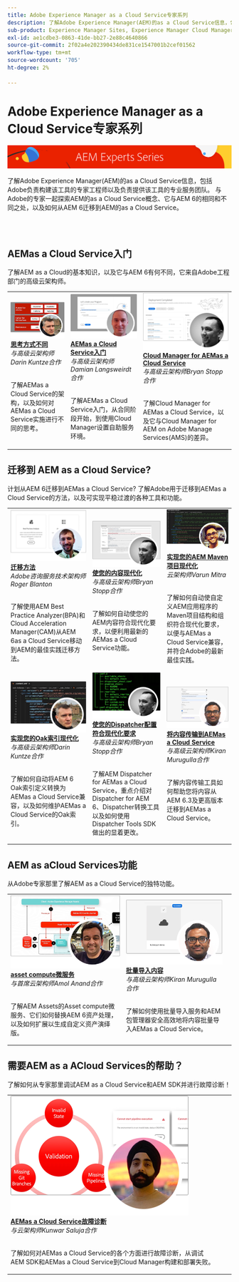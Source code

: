 ```yaml
---
title: Adobe Experience Manager as a Cloud Service专家系列
description: 了解Adobe Experience Manager(AEM)的as a Cloud Service信息，包括Adobe自己的专业工程师（负责构建该工具）以及提供该工具的专业服务。
sub-product: Experience Manager Sites, Experience Manager Cloud Manager, Experience Manager Assets
exl-id: ae1cdbe3-0863-41de-bb27-2e88c4640866
source-git-commit: 2f02a4e202390434de831ce1547001b2cef01562
workflow-type: tm+mt
source-wordcount: '705'
ht-degree: 2%

---
```


# Adobe Experience Manager as a Cloud Service专家系列

![AEM专家系列](./assets/experts-series/masthead.png)

了解Adobe Experience Manager(AEM)的as a Cloud Service信息，包括Adobe负责构建该工具的专家工程师以及负责提供该工具的专业服务团队。 与Adobe的专家一起探索AEM的as a Cloud Service概念、它与AEM 6的相同和不同之处，以及如何从AEM 6迁移到AEM的as a Cloud Service。

<br/> 
<br/>

## AEMas a Cloud Service入门

了解AEM as a Cloud的基本知识，以及它与AEM 6有何不同，它来自Adobe工程部门的高级云架构师。

<table>
  <tr>
   <td>
      <a href="./migration/moving-to-aem-as-a-cloud-service/introduction.md">
      <img alt="思考方式不同" src="./assets/experts-series/thinking-differently.png"/>
      </a>
      <div>
         <a href="./migration/moving-to-aem-as-a-cloud-service/introduction.md"><strong>思考方式不同</strong></a>         
         <br/><em>与高级云架构师Darin Kuntze合作</em>
      </div>
      <p>
        <br/>
         了解AEMas a Cloud Service的架构，以及如何对AEMas a Cloud Service实施进行不同的思考。
      </p>
     </td>   
     <td>
      <a href="./migration/moving-to-aem-as-a-cloud-service/onboarding.md">
      <img alt="AEM as a Cloud Service 入门培训" src="./assets/experts-series/onboarding.png"/>
      </a>
      <div>
         <a href="./migration/moving-to-aem-as-a-cloud-service/onboarding.md"><strong>AEMas a Cloud Service入门</strong></a>
         <br/><em>与高级云架构师Damian Langsweirdt合作</em>
      </div>
      <p>
        <br/>
         了解AEMas a Cloud Service入门，从合同阶段开始，到使用Cloud Manager设置自助服务环境。
      </p>
   </td>     
   </td>   
     <td>
      <a href="./migration/moving-to-aem-as-a-cloud-service/cloud-manager.md">
      <img alt="Cloud Manager" src="./assets/experts-series/cloud-manager.png"/>
      </a>
      <div>
         <a href="./migration/moving-to-aem-as-a-cloud-service/cloud-manager.md"><strong>Cloud Manager for AEMas a Cloud Service</strong></a>
         <br/><em>与高级云架构师Bryan Stopp合作</em>
      </div>
      <p>
        <br/>
         了解Cloud Manager for AEMas a Cloud Service，以及它与Cloud Manager for AEM on Adobe Manage Services(AMS)的差异。
      </p>
   </td> 
  </tr>
</table>

## 迁移到 AEM as a Cloud Service?

计划从AEM 6迁移到AEMas a Cloud Service? 了解Adobe用于迁移到AEMas a Cloud Service的方法，以及可实现平稳过渡的各种工具和功能。

<table>
  <tr>
   <td>
      <a href="./migration/moving-to-aem-as-a-cloud-service/bpa-and-cam.md" target="_aem-experts-series-video">
      <img alt="迁移方法" src="./assets/experts-series/bpa-and-cam.png"/>
      </a>
      <div>
         <a href="./migration/moving-to-aem-as-a-cloud-service/bpa-and-cam.md" target="_aem-experts-series-video"><strong>迁移方法</strong></a>
         <br/><em>Adobe咨询服务技术架构师Roger Blanton</em>
      </div>
      <p>
        <br/>
        了解使用AEM Best Practice Analyzer(BPA)和Cloud Acceleration Manager(CAM)从AEM 6as a Cloud Service移动到AEM的最佳实践迁移方法。
      </p>
   </td>   
     <td>
      <a href="./migration/moving-to-aem-as-a-cloud-service/aem-modernization-tools.md" target="_aem-experts-series-video">
      <img alt="使您的内容现代化" src="./assets/experts-series/aem-modernizer-tools.png"/>
      </a>
      <div>
         <a href="./migration/moving-to-aem-as-a-cloud-service/aem-modernization-tools.md" target="_aem-experts-series-video"><strong>使您的内容现代化</strong></a>
         <br/><em>与高级云架构师Bryan Stopp合作</em>
      </div>
      <p>
        <br/>
         了解如何自动使您的AEM内容符合现代化要求，以便利用最新的AEMas a Cloud Service功能。
      </p>
   </td>     
   </td>   
     <td>
      <a href="./migration/moving-to-aem-as-a-cloud-service/repository-modernization.md" target="_aem-experts-series-video">
      <img alt="实现您的AEM Maven项目现代化" src="./assets/experts-series/repository-modernizer.png"/>
      </a>
      <div>
         <a href="./migration/moving-to-aem-as-a-cloud-service/repository-modernization.md" target="_aem-experts-series-video"><strong>实现您的AEM Maven项目现代化</strong></a>
         <br/><em>云架构师Varun Mitra</em>
      </div>
      <p>
        <br/>
         了解如何自动使自定义AEM应用程序的Maven项目结构和组织符合现代化要求，以便与AEMas a Cloud Service兼容，并符合Adobe的最新最佳实践。
      </p>
   </td> 
  </tr>
  <tr>
   <td>
      <a href="./migration/moving-to-aem-as-a-cloud-service/search-and-indexing.md" target="_aem-experts-series-video">
      <img alt="实现您的Oak索引现代化" src="./assets/experts-series/indexes.png"/>
      </a>
      <div>
         <a href="./migration/moving-to-aem-as-a-cloud-service/search-and-indexing.md" target="_aem-experts-series-video"><strong>实现您的Oak索引现代化</strong></a>
         <br/><em>与高级云架构师Darin Kuntze合作</em>
      </div>
      <p>
        <br/>
        了解如何自动将AEM 6 Oak索引定义转换为AEMas a Cloud Service兼容，以及如何维护AEMas a Cloud Service的Oak索引。
      </p>
   </td>   
     <td>
      <a href="./migration/moving-to-aem-as-a-cloud-service/dispatcher.md" target="_aem-experts-series-video">
      <img alt="使您的Dispatcher配置符合现代化要求" src="./assets/experts-series/dispatcher.png"/>
      </a>
      <div>
         <a href="./migration/moving-to-aem-as-a-cloud-service/dispatcher.md" target="_aem-experts-series-video"><strong>使您的Dispatcher配置符合现代化要求</strong></a>
         <br/><em>与高级云架构师Bryan Stopp合作</em>
      </div>
      <p>
        <br/>
         了解AEM Dispatcher for AEMas a Cloud Service，重点介绍对Dispatcher for AEM 6、Dispatcher转换工具以及如何使用Dispatcher Tools SDK做出的显着更改。
      </p>
   </td>     
   </td>   
     <td>
      <a href="./migration/moving-to-aem-as-a-cloud-service/content-migration/content-transfer-tool.md" target="_aem-experts-series-video">
      <img alt="将内容传输到AEMas a Cloud Service" src="./assets/experts-series/content-transfer-tool.png"/>
      </a>
      <div>
         <a href="./migration/moving-to-aem-as-a-cloud-service/content-migration/content-transfer-tool.md" target="_aem-experts-series-video"><strong>将内容传输到AEMas a Cloud Service</strong></a>
         <br/><em>与高级云架构师Kiran Murugulla合作</em>
      </div>
      <p>
        <br/>
         了解内容传输工具如何帮助您将内容从AEM 6.3及更高版本迁移到AEMas a Cloud Service。
      </p>
   </td> 
  </tr>  
</table>


## AEM as aCloud Services功能

从Adobe专家那里了解AEM as a Cloud Service的独特功能。

<table>
  <tr>
   <td>
      <a href="./migration/moving-to-aem-as-a-cloud-service/asset-compute-microservices.md" target="_aem-experts-series-video">
      <img alt="asset compute微服务" src="./assets/experts-series/asset-compute-microservices.png"/>
      </a>
      <div>
         <a href="./migration/moving-to-aem-as-a-cloud-service/asset-compute-microservices.md" target="_aem-experts-series-video"><strong>asset compute微服务</strong></a>
         <br/><em>与首席云架构师Amol Anand合作</em>
      </div>
      <p>
        <br/>
        了解AEM Assets的Asset compute微服务、它们如何替换AEM 6资产处理，以及如何扩展以生成自定义资产演绎版。
      </p>
   </td>   
   <td>
      <a href="./migration/moving-to-aem-as-a-cloud-service/content-migration/bulk-import-service.md" target="_aem-experts-series-video">
      <img alt="批量导入内容" src="./assets/experts-series/bulk-import.png"/>
      </a>
      <div>
         <a href="./migration/moving-to-aem-as-a-cloud-service/content-migration/bulk-import-service.md" target="_aem-experts-series-video"><strong>批量导入内容</strong></a>
         <br/><em>与高级云架构师Kiran Murugulla合作</em>
      </div>
      <p>
        <br/>
        了解如何使用批量导入服务和AEM包管理器安全高效地将内容批量导入AEMas a Cloud Service。
      </p>
   </td> 
    <td></td>
  </tr>
</table>

## 需要AEM as a ACloud Services的帮助？

了解如何从专家那里调试AEM as a Cloud Service和AEM SDK并进行故障诊断！

<table>
  <tr>
   <td>
      <a href="./migration/moving-to-aem-as-a-cloud-service/troubleshooting.md" target="_aem-experts-series-video">
      <img alt="AEMas a Cloud Service故障诊断" src="./assets/experts-series/troubleshooting.png"/>
      </a>
      <div>
         <a href="./migration/moving-to-aem-as-a-cloud-service/troubleshooting.md" 
         target="_aem-experts-series-video"><strong>AEMas a Cloud Service故障诊断</strong></a>
         <br/><em>与云架构师Kunwar Saluja合作</em>
      </div>
      <p>
        <br/>
        了解如何对AEMas a Cloud Service的各个方面进行故障诊断，从调试AEM SDK和AEMas a Cloud Service到Cloud Manager构建和部署失败。
      </p>
   </td>   
    <td></td>
    <td></td>
  </tr>
</table>
